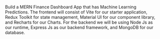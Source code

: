 Build a MERN Finance Dashboard App that has Machine Learning Predictions. The frontend will consist of Vite for our starter application, Redux Toolkit for state management, Material UI for our component library, and Recharts for our Charts. For the backend we will be using Node Js as our runtime, Express Js as our backend framework, and MongoDB for our database.
